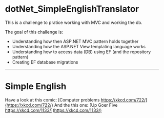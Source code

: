# dotNet_SimpleEnglishTranslator

This is a challenge to pratice working with MVC and working the db. 

The goal of this challenge is:

 - Understanding how then ASP.NET MVC pattern holds together
 - Understanding how the ASP.NET View templating language works
 - Understanding how to access data (DB) using EF (and the repository pattern)
 - Creating EF database migrations 


 -------------------------------


# Simple English


Have a look at this comic: [Computer problems https://xkcd.com/722/](https://xkcd.com/722/)
And the this one: [Up Goer Five https://xkcd.com/1133/](https://xkcd.com/1133/)
